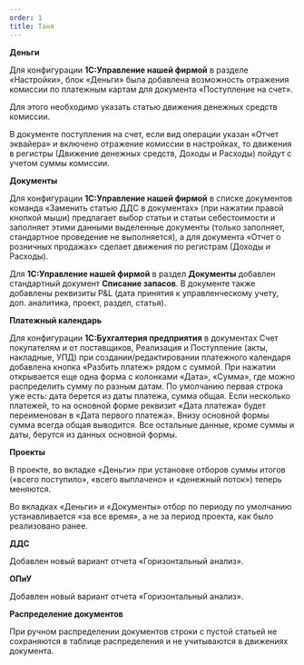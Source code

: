 ```yaml
---
order: 1
title: Таня
---
```


**Деньги**

Для конфигурации **1С:Управление нашей фирмой** в разделе «Настройки», блок «Деньги» была добавлена возможность отражения комиссии по платежным картам для документа «Поступление на счет».

Для этого необходимо указать статью движения денежных средств комиссии.

В документе поступления на счет, если вид операции указан «Отчет эквайера» и включено отражение комиссии в настройках, то движения в регистры (Движение денежных средств, Доходы и Расходы) пойдут с учетом суммы комиссии.



**Документы**

Для конфигурации **1С:Управление нашей фирмой** в списке документов команда «Заменить статью ДДС в документах» (при нажатии правой кнопкой мыши) предлагает выбор статьи и статьи себестоимости и заполняет этими данными выделенные документы (только заполняет, стандартное проведение не выполняется), а для документа «Отчет о розничных продажах» сделает движения по регистрам (Доходы и Расходы).

Для **1С:Управление нашей фирмой** в раздел **Документы** добавлен стандартный документ **Списание запасов**. В документе также добавлены реквизиты P&L (дата принятия к управленческому учету, доп. аналитика, проект, раздел, статья).



**Платежный календарь**

Для   конфигурации **1С:Бухгалтерия предприятия**  в документах Счет покупателям и от поставщиков, Реализация и Поступление (акты, накладные, УПД) при создании/редактировании платежного календаря добавлена кнопка «Разбить платеж» рядом с суммой. При нажатии открывается еще одна форма с колонками «Дата», «Сумма», где можно распределить сумму по разным датам. По умолчанию первая строка уже есть: дата берется из даты платежа, сумма общая. Если несколько платежей, то на основной форме реквизит «Дата платежа» будет переименован в «Дата первого платежа». Внизу основной формы сумма всегда общая выводится.  Все остальные данные, кроме суммы и даты, берутся из данных основной формы.



**Проекты**

В проекте, во вкладке «Деньги» при установке отборов суммы итогов («всего поступило», «всего выплачено» и «денежный поток») теперь меняются.

Во вкладках «Деньги» и «Документы» отбор по периоду по умолчанию устанавливается «за все время», а не за период проекта, как было реализовано ранее.



**ДДС**

Добавлен новый вариант отчета «Горизонтальный анализ».



**ОПиУ**

Добавлен новый вариант отчета «Горизонтальный анализ».



**Распределение документов**

При ручном распределении документов строки с пустой статьей не сохраняются в таблице распределения и не учитываются в движениях документа.